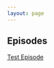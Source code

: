 ```yaml
---
layout: page
---
```

## Episodes
<a href="https://lwflouisa.github.io/BushidoSatanismCaste/posts/2022-06-11-testinglayout.html">Test Episode</a>
